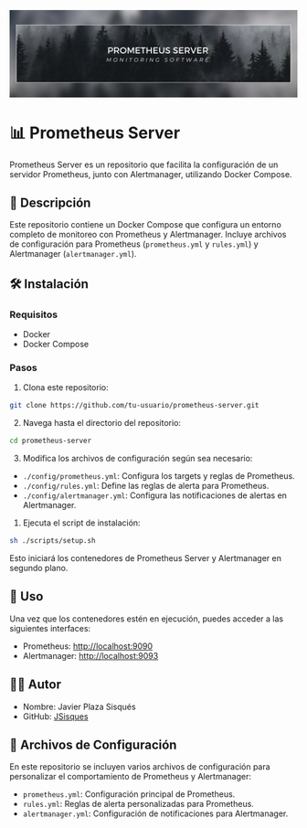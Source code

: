 ![Banner](./img/prometheus-server.png)

# 📊 Prometheus Server

Prometheus Server es un repositorio que facilita la configuración de un servidor Prometheus, junto con Alertmanager, utilizando Docker Compose.

## 📝 Descripción

Este repositorio contiene un Docker Compose que configura un entorno completo de monitoreo con Prometheus y Alertmanager. Incluye archivos de configuración para Prometheus (`prometheus.yml` y `rules.yml`) y Alertmanager (`alertmanager.yml`).

## 🛠️ Instalación

### Requisitos

- Docker
- Docker Compose

### Pasos

1. Clona este repositorio:

```bash
git clone https://github.com/tu-usuario/prometheus-server.git
```

2. Navega hasta el directorio del repositorio:

```bash
cd prometheus-server
```

3. Modifica los archivos de configuración según sea necesario:

- `./config/prometheus.yml`: Configura los targets y reglas de Prometheus.
- `./config/rules.yml`: Define las reglas de alerta para Prometheus.
- `./config/alertmanager.yml`: Configura las notificaciones de alertas en Alertmanager.

1. Ejecuta el script de instalación:

```bash
sh ./scripts/setup.sh
```

Esto iniciará los contenedores de Prometheus Server y Alertmanager en segundo plano.

## 🚀 Uso

Una vez que los contenedores estén en ejecución, puedes acceder a las siguientes interfaces:

- Prometheus: [http://localhost:9090](http://localhost:9090)
- Alertmanager: [http://localhost:9093](http://localhost:9093)

## 👨‍💻 Autor

- Nombre: Javier Plaza Sisqués
- GitHub: [JSisques](https://github.com/JSisques)

## 📄 Archivos de Configuración

En este repositorio se incluyen varios archivos de configuración para personalizar el comportamiento de Prometheus y Alertmanager:

- `prometheus.yml`: Configuración principal de Prometheus.
- `rules.yml`: Reglas de alerta personalizadas para Prometheus.
- `alertmanager.yml`: Configuración de notificaciones para Alertmanager.
